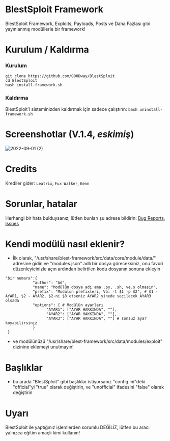 # BlestSploit Framework
BlestSploit Framework, Exploits, Payloads, Posts ve Daha Fazlası gibi yayınlanmış modüllerle bir framework!
# Kurulum / Kaldırma
### Kurulum
```
git clone https://github.com/G00Dway/BlestSploit
cd BlestSploit
bash install-framework.sh
```
### Kaldırma
BlestSploit'i sisteminizden kaldırmak için sadece çalıştırın: `bash uninstall-framework.sh`
# Screenshotlar (V.1.4, *eskimiş*)
![2022-09-01 (2)](https://user-images.githubusercontent.com/80381071/187851206-b950e4e4-cd19-4de7-a9b2-ba01766897be.png)
# Credits
Krediler gider: `Leatrix`, `Fux Walker`, `Kenn`
# Sorunlar, hatalar
Herhangi bir hata bulduysanız, lütfen bunları şu adrese bildirin: <a href="https://github.com/G00Dway/BlestSploit/issues">Bug Reports, Issues</a>
# Kendi modülü nasıl eklenir?
* İlk olarak, "/usr/share/blest-framework/src/data/core/module/data/" adresine gidin ve "modules.json" adlı bir dosya göreceksiniz, onu favori düzenleyicinizle açın
ardından belirtilen kodu dosyanın sonuna ekleyin
```
"bir numara":{
            "author": "Ad",
            "name": "Modülün dosya adı ama .py, .sh, ve.s olmasın",
            "prefix": "Modülün prefixleri, Vb: -t $1 -p $2", # $1 - AYAR1, $2 - AYAR2, $2-ni $3 etseniz AYAR2 yinede seçilecek AYAR3 olsada
            "options": { # Modülün ayarları
                  "AYAR1": ["AYAR HAKKINDA", ""],
                  "AYAR2": ["AYAR HAKKINDA", ""],
                  "AYAR3": ["AYAR HAKKINDA", ""] # sonsuz ayar koyabilirsiniz
            }
 }
 ```
 * ve modülünüzü "/usr/share/blest-framework/src/data/modules/exploit" dizinine eklemeyi unutmayın!
# Başlıklar
* bu arada "BlestSploit" gibi başlıklar istiyorsanız "config.ini"deki "official"yi "true" olarak değiştirin, ve "unofficial" ifadesini "false" olarak değiştirin
# Uyarı
BlestSploit ile yaptığınız işlemlerden sorumlu DEĞİLİZ, lütfen bu aracı yalnızca eğitim amaçlı kimi kullanın!
